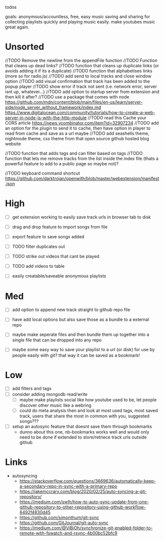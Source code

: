 todos

goals: anonymous/accountless, free, easy music saving and sharing for collecting playlists quickly and playing music easily. make youtubes music great again.
  
# Unsorted
//TODO Remove the newline from the appendFile function
//TODO Function that cleans up dead links?
//TODO function that cleans up duplicate links (or avoids adding it if its a duplicate)
//TODO function that alphabetises links (more so for radio.js)
//TODO add send to local tracks and close window option 
//TODO add visual confirmation that track has been added to the popup player
//TODO show error if track not sent (i.e. network error, server isnt up, whatever...)
//TODO add option to startup server from extension and then kill it after?
//TODO use a package that comes with node 
    https://github.com/mdn/content/blob/main/files/en-us/learn/server-side/node_server_without_framework/index.md
    https://www.digitalocean.com/community/tutorials/how-to-create-a-web-server-in-node-js-with-the-http-module
//TODO read this Cache your CORS article https://news.ycombinator.com/item?id=32907234
//TODO add an option for the plugin to send it to cache, then have option in player to read from cache and save as a url maybe
//TODO add seashells theme, nightmode theme, css theme from that open source github hosted blog website

//TODO function that adds tags and can filter based on tags 
//TODO function that lets me remove tracks from the list inside the index file (thats a powerful feature to add to a public page so maybe not)?

//TODO keyboard command shortcut https://github.com/darktrojan/openwith/blob/master/webextension/manifest.json

# High
- [ ] get extension working to easily save track urls in browser tab to disk
- [ ] drag and drop feature to import songs from file
- [ ] export feature to save songs added
- [ ] TODO filter duplicates out
- [ ] TODO strike out videos that cant be played
- [ ] TODO add videos to table
- [ ] easily creatable/saveable anonymous playlists



# Med
- [ ] add option to append new track straight to github repo file
- [ ] have add local options but also save those as a bundle to a external repo
- [ ] maybe make seperate files and then bundle them up together into a single file that can be dropped into any repo
- [ ] maybe some easy way to save your playlist to a url (or disk) for use by people easily with git? that way it can be saved as a bookmark!


# Low
- [ ] add filters and tags
- [ ] consider adding mongodb read/write 
    - [ ] maybe make playlists social like how youtube used to be, let people discover other music like a webring
    - [ ] could do meta analysis then and look at most used tags, most saved track, users that share the most in common with you, suggested songs???
- [ ] setup an autosync feature that doesnt save them through bookmarks 
    - dunno about this one, nb-bookmarks works well and would only need to be done if extended to store/retriece track urls outside github


# Links
- autosyncing
    - https://stackoverflow.com/questions/3669636/automatically-keep-a-secondary-repo-in-sync-with-a-primary-repo
    - https://jakemccrary.com/blog/2020/02/25/auto-syncing-a-git-repository/
    - https://medium.com/swlh/how-to-auto-sync-update-from-one-github-repository-to-other-repository-using-github-workflow-6492f4830d45
    - https://github.com/simonthum/git-sync
    - https://github.com/GitJournal/git-auto-sync
    - https://medium.com/@ViBiOh/synchronize-git-enabled-folder-to-remote-with-fswatch-and-rsync-4b00bc52bfc9
